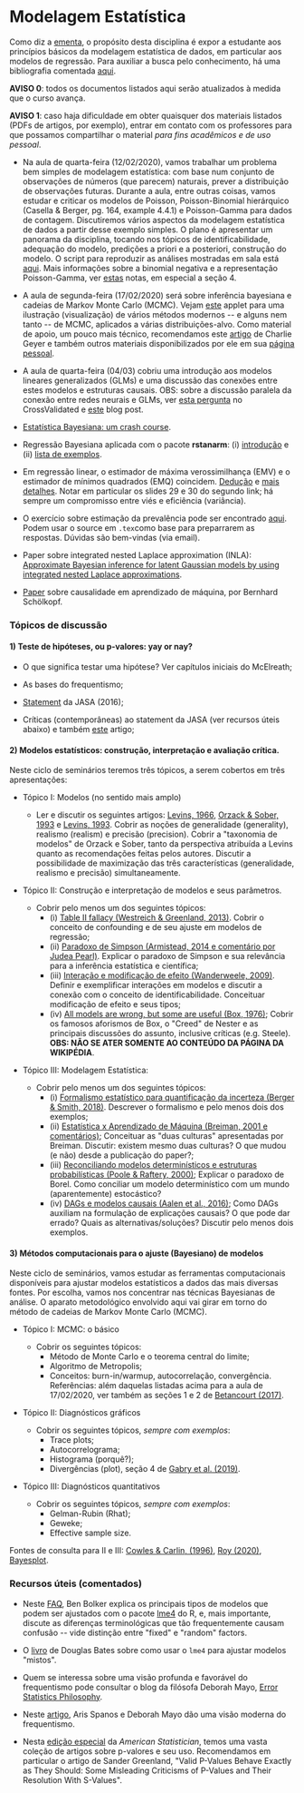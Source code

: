 # Modelagem Estatística

Como diz a [ementa](https://emap.fgv.br/disciplina/graduacao/modelagem-estatistica), o propósito desta disciplina é expor a estudante aos princípios básicos da modelagem estatística de dados, em particular aos modelos de regressão.
Para auxiliar a busca pelo conhecimento, há uma bibliografia comentada [aqui](https://github.com/maxbiostat/stats_modelling/blob/master/biblio/bibliografia_anotada.pdf). 

**AVISO 0**: todos os documentos listados aqui serão atualizados à medida que o curso avança.

**AVISO 1**: caso haja dificuldade em obter quaisquer dos materiais listados (PDFs de artigos, por exemplo), entrar em contato com os professores para que possamos compartilhar o material _para fins acadêmicos e de uso pessoal_.
 
- Na aula de quarta-feira (12/02/2020), vamos trabalhar um problema bem simples de modelagem estatística: com base num conjunto de observações de números (que parecem) naturais, prever a distribuição de observações futuras.
Durante a aula, entre outras coisas, vamos estudar e criticar os modelos de Poisson,  Poisson-Binomial hierárquico (Casella & Berger, pg. 164, example 4.4.1) e Poisson-Gamma para dados de contagem.
Discutiremos vários aspectos da modelagem estatística de dados a partir desse exemplo simples.
O plano é apresentar um panorama da disciplina, tocando nos tópicos de identificabilidade, adequação do modelo, predições a priori e a posteriori, construção do modelo.
O script para reproduzir as análises mostradas em sala está [aqui](https://github.com/maxbiostat/stats_modelling/blob/master/code/problema_1.r).
Mais informações sobre a binomial negativa e a representação Poisson-Gamma, ver [estas](https://www.johndcook.com/negative_binomial.pdf) notas, em especial a seção 4.

- A aula de segunda-feira (17/02/2020) será sobre inferência bayesiana e cadeias de Markov Monte Carlo (MCMC). Vejam [este](https://chi-feng.github.io/mcmc-demo/app.html) applet para uma ilustração (visualização) de vários métodos modernos -- e alguns nem tanto -- de MCMC, aplicados a várias distribuições-alvo. 
Como material de apoio, um pouco mais técnico, recomendamos este [artigo](https://projecteuclid.org/euclid.ss/1177011137) de Charlie Geyer e também outros materiais disponibilizados por ele em sua [página pessoal](http://users.stat.umn.edu/~geyer/). 

- A aula de quarta-feira (04/03) cobriu uma introdução aos modelos lineares generalizados (GLMs) e uma discussão das conexões entre estes modelos e estruturas causais. 
OBS: sobre a discussão paralela da conexão entre redes neurais e GLMs, ver [esta pergunta](https://stats.stackexchange.com/questions/369987/is-a-single-neuron-in-a-neural-network-a-glm) no CrossValidated e [este](http://blog.shakirm.com/2015/01/a-statistical-view-of-deep-learning-i-recursive-glms/) blog post.  

- [Estatística Bayesiana: um crash course](https://cran.r-project.org/web/packages/LaplacesDemon/vignettes/BayesianInference.pdf).

- Regressão Bayesiana aplicada com o pacote **rstanarm**: (i) [introdução](https://cran.r-project.org/web/packages/rstanarm/vignettes/rstanarm.html) e (ii) [lista de exemplos](https://cran.r-project.org/web/packages/rstanarm/vignettes/).

- Em regressão linear, o estimador de máxima verossimilhança (EMV) e o estimador de mínimos quadrados (EMQ) coincidem. [Dedução](https://stats.stackexchange.com/a/254003/97431) e [mais detalhes](http://www.robots.ox.ac.uk/~fwood/teaching/W4315_Fall2011/Lectures/lecture_3/lecture_3.pdf). Notar em particular os slides 29 e 30 do segundo link; há sempre um compromisso entre viés e eficiência (variância).  

- O exercício sobre estimação da prevalência pode ser encontrado [aqui](https://github.com/maxbiostat/stats_modelling/blob/master/notes/problema_prevalencia.pdf).
Podem usar o source em `.tex`como base para preparrarem as respostas.
Dúvidas são bem-vindas (via email).

- Paper sobre integrated nested Laplace approximation (INLA): [Approximate Bayesian inference for latent Gaussian models by using integrated nested Laplace approximations](https://rss.onlinelibrary.wiley.com/doi/epdf/10.1111/j.1467-9868.2008.00700.x).

- [Paper](https://arxiv.org/pdf/1911.10500.pdf) sobre causalidade em aprendizado de máquina, por Bernhard Schölkopf.

### Tópicos de discussão

#### 1) Teste de hipóteses, ou p-valores: yay or nay?

 - O que significa testar uma hipótese? Ver capítulos iniciais do McElreath;
 
 - As bases do frequentismo;
 
 - [Statement](https://www.tandfonline.com/doi/full/10.1080/00031305.2016.1154108) da JASA (2016);
 
 - Críticas  (contemporâneas) ao statement da JASA (ver recursos úteis abaixo) e também [este](https://hdsr.mitpress.mit.edu/pub/bd5k4gzf) artigo;
 
#### 2) Modelos estatísticos: construção, interpretação e avaliação crítica.
Neste ciclo de seminários teremos três tópicos, a serem cobertos em três apresentações:
- Tópico I:  Modelos (no sentido mais amplo)
   - Ler e discutir os seguintes artigos: [Levins, 1966](https://www.jstor.org/stable/pdf/27836590.pdf?casa_token=7tSi2uV0FvMAAAAA:pOA0tm3YnGbEgyv6GWFHQp0skImzirrSRkOznEPGnrhh8ATBAXMC9GTOuIkUWLw55pGTz4dX6SEdCJmW546H7aNyEvgSAo58uphzbEXPLUf029BaaQQzhA), [Orzack & Sober, 1993](https://www.jstor.org/stable/pdf/3037250.pdf) e [Levins, 1993](https://www.jstor.org/stable/pdf/3037251.pdf). Cobrir as noções de generalidade (generality), realismo (realism) e precisão (precision). Cobrir a "taxonomia de modelos" de Orzack e Sober, tanto da perspectiva atribuída a Levins quanto as recomendações feitas pelos autores. Discutir a possibilidade de maximização das três características (generalidade, realismo e precisão) simultaneamente.

- Tópico II: Construção e interpretação de modelos e seus parâmetros.
   - Cobrir pelo menos um dos seguintes tópicos:
     - (i) [Table II fallacy (Westreich & Greenland, 2013)](https://academic.oup.com/aje/article/177/4/292/147738).
     Cobrir o conceito de confounding e de seu ajuste em modelos de regressão;
     - (ii) [Paradoxo de Simpson (Armistead, 2014 e comentário por Judea Pearl)](https://www.tandfonline.com/doi/pdf/10.1080/00031305.2013.807750).
     Explicar o paradoxo de Simpson e sua relevância para a inferência estatística e científica;
     - (iii) [Interação e modificação de efeito (Wanderweele, 2009)](https://journals.lww.com/epidem/Fulltext/2009/11000/Four_Types_of_Effect_Modification__A.16.aspx).
     Definir e exemplificar interações em modelos e discutir a conexão com o conceito de identificabilidade. Conceituar modificação de efeito e seus tipos;
     - (iv) [All models are wrong, but some are useful (Box, 1976)](https://en.wikipedia.org/wiki/All_models_are_wrong);
   Cobrir os famosos aforismos de Box, o "Creed" de Nester e as principais discussões do assunto, inclusive críticas (e.g. Steele). **OBS: NÃO SE ATER SOMENTE AO CONTEÚDO DA PÁGINA DA WIKIPÉDIA**.
 
- Tópico III: Modelagem Estatística:
  - Cobrir pelo menos um dos seguintes tópicos:
    - (i) [Formalismo estatístico para quantificação da incerteza (Berger & Smith, 2018)](https://www.annualreviews.org/doi/full/10.1146/annurev-statistics-030718-105232).
    Descrever o formalismo e pelo menos dois dos exemplos;
     - (ii) [Estatística x Aprendizado de Máquina (Breiman, 2001 e comentários)](https://projecteuclid.org/download/pdf_1/euclid.ss/1009213726);
     Conceituar as "duas culturas" apresentadas por Breiman. Discutir: existem mesmo duas culturas? O que mudou (e não) desde a publicação do paper?;
      - (iii) [Reconciliando modelos determinísticos e estruturas probabilísticas (Poole & Raftery, 2000)](https://www.tandfonline.com/doi/pdf/10.1080/01621459.2000.10474324);
     Explicar o paradoxo de Borel. Como conciliar um modelo determinístico com um mundo (aparentemente) estocástico?
      - (iv) [DAGs e modelos causais (Aalen et al., 2016)](https://journals.sagepub.com/doi/pdf/10.1177/0962280213520436);
      Como DAGs auxiliam na formulação de explicações causais? O que pode dar errado? Quais as alternativas/soluções? Discutir pelo menos dois exemplos.       

#### 3) Métodos computacionais para o ajuste (Bayesiano) de modelos

Neste ciclo de seminários, vamos estudar as ferramentas computacionais disponíveis para ajustar modelos estatísticos a dados das mais diversas fontes. Por escolha, vamos nos concentrar nas técnicas Bayesianas de análise. O aparato metodológico envolvido aqui vai girar em torno do método de cadeias de Markov Monte Carlo (MCMC).

- Tópico I: MCMC: o básico
  - Cobrir os seguintes tópicos:
    - Método de Monte Carlo e o teorema central do limite;
    - Algoritmo de Metropolis;
    - Conceitos: burn-in/warmup, autocorrelação, convergência.    
 Referências: além daquelas listadas acima para a aula de 17/02/2020, ver também as seções 1 e 2 de [Betancourt (2017)](https://arxiv.org/pdf/1701.02434.pdf).
 
- Tópico II: Diagnósticos gráficos
  - Cobrir os seguintes tópicos, *sempre com exemplos*:
    - Trace plots;
    - Autocorrelograma;
    - Histograma (porquê?);
    - Divergências (plot), seção 4 de [Gabry et al. (2019)](https://rss.onlinelibrary.wiley.com/doi/full/10.1111/rssa.12378). 

- Tópico III: Diagnósticos quantitativos
  - Cobrir os seguintes tópicos, *sempre com exemplos*:
    - Gelman-Rubin (Rhat);
    - Geweke;
    - Effective sample size.

Fontes de consulta para II e III: [Cowles & Carlin, (1996)](https://www.tandfonline.com/doi/abs/10.1080/01621459.1996.10476956), [Roy (2020)](https://www.annualreviews.org/doi/pdf/10.1146/annurev-statistics-031219-041300), [Bayesplot](https://cran.r-project.org/web/packages/bayesplot/vignettes/visual-mcmc-diagnostics.html).




### Recursos úteis (comentados)

- Neste [FAQ](http://bbolker.github.io/mixedmodels-misc/glmmFAQ.html#model-specification), Ben Bolker explica os principais tipos de modelos que podem ser ajustados com o pacote [lme4](https://cran.r-project.org/web/packages/lme4/index.html) do R, e, mais importante, discute as diferenças terminológicas que tão frequentemente causam confusão -- vide distinção entre "fixed" e "random" factors.

- O [livro](http://webcom.upmf-grenoble.fr/LIP/Perso/DMuller/M2R/R_et_Mixed/documents/Bates-book.pdf) de Douglas Bates sobre como usar o `lme4` para ajustar modelos "mistos".

- Quem se interessa sobre uma visão profunda e favorável do frequentismo pode consultar o blog da filósofa Deborah Mayo, [Error Statistics Philosophy](https://errorstatistics.com/).

- Neste [artigo](https://www.phil.vt.edu/dmayo/personal_website/Error_Statistics_2011.pdf), Aris Spanos e Deborah Mayo dão uma visão moderna do frequentismo.

- Nesta [edição especial](https://www.tandfonline.com/toc/utas20/73/sup1) da _American_  _Statistician_,  temos uma vasta coleção de artigos sobre p-valores e seu uso. 
Recomendamos em particular o artigo de Sander Greenland, "Valid P-Values Behave Exactly as They Should: Some Misleading Criticisms of P-Values and Their Resolution With S-Values".
